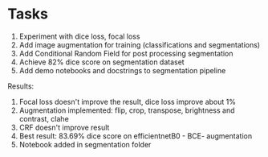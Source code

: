 # Tasks
1. Experiment with dice loss, focal loss
2. Add image augmentation for training (classifications and segmentations)
3. Add Conditional Random Field for post processing segmentation
4. Achieve 82% dice score on segmentation dataset
4. Add demo notebooks and docstrings to segmentation pipeline

Results:
1. Focal loss doesn't improve the result, dice loss improve about 1%
2. Augmentation implemented: flip, crop, transpose, brightness and contrast, clahe
3. CRF doesn't improve result
4. Best result: 83.69% dice score on efficientnetB0 - BCE- augmentation
5. Notebook added in segmentation folder